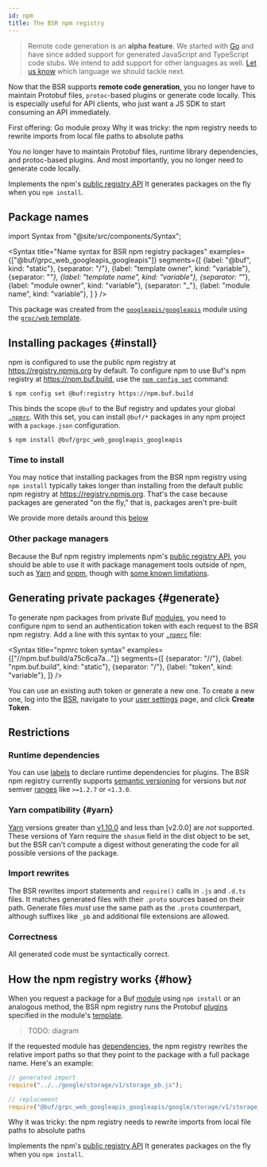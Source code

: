 ```yaml
---
id: npm
title: The BSR npm registry
---
```


> Remote code generation is an **alpha feature**. We started with [Go](../../tour/use-remote-generation.md) and have since added support for generated JavaScript and TypeScript code stubs. We intend to add support for other languages as well. [Let us know](/contact.md) which language we should tackle next.

Now that the BSR supports **remote code generation**, you no longer have to maintain Protobuf files, `protoc`-based plugins or generate code locally. This is especially useful for API clients, who just want a JS SDK to start consuming an API immediately.

First offering: Go module proxy
Why it was tricky: the npm registry needs to rewrite imports from local file paths to absolute paths

You no longer have to maintain Protobuf files, runtime library dependencies, and protoc-based plugins. And most importantly, you no longer need to generate code locally.

Implements the npm's [public registry API][registry]
It generates packages on the fly when you `npm install`.

## Package names

import Syntax from "@site/src/components/Syntax";

<Syntax
  title="Name syntax for BSR npm registry packages"
  examples={["@buf/grpc_web_googleapis_googleapis"]}
  segments={[
    {label: "@buf", kind: "static"},
    {separator: "/"},
    {label: "template owner", kind: "variable"},
    {separator: "_"},
    {label: "template name", kind: "variable"},
    {separator: "_"},
    {label: "module owner", kind: "variable"},
    {separator: "_"},
    {label: "module name", kind: "variable"},
  ]
} />

This package was created from the [`googleapis/googleapis`](https://buf.build/googleapis/googleapis)
module using the [`grpc/web` template](https://buf.build/grpc/templates/web).

## Installing packages {#install}

npm is configured to use the public npm registry at https://registry.npmjs.org by default. To configure npm to use Buf's npm registry at https://npm.buf.build, use the [`npm config set`][config_set] command:

```terminal
$ npm config set @buf:registry https://npm.buf.build
```

This binds the scope `@buf` to the Buf registry and updates your global [`.npmrc`][npmrc]. With this set, you can install `@buf/*` packages in any npm project with a `package.json` configuration.

```terminal
$ npm install @buf/grpc_web_googleapis_googleapis
```

### Time to install

You may notice that installing packages from the BSR npm registry using `npm install` typically takes longer than installing from the default public npm registry at https://registry.npmjs.org. That's the case because packages are generated "on the fly," that is, packages aren't pre-built

We provide more details around this [below](#how)

### Other package managers

Because the Buf npm registry implements npm's [public registry API][registry], you should be able to use it with package management tools outside of npm, such as [Yarn] and [pnpm], though with [some known limitations](#yarn).

## Generating private packages {#generate}

To generate npm packages from private Buf [modules], you need to configure npm to send an authentication token with each request to the BSR npm registry. Add a line with this syntax to your [`.npmrc`][npmrc] file:

<Syntax
  title="npmrc token syntax"
  examples={["//npm.buf.build/a75c6ca7a..."]}
  segments={[
    {separator: "//"},
    {label: "npm.buf.build", kind: "static"},
    {separator: "/"},
    {label: "token", kind: "variable"},
  ]}
/>

You can use an existing auth token or generate a new one. To create a new one, log into the [BSR], navigate to your [user settings][settings] page, and click **Create Token**.

## Restrictions

### Runtime dependencies

You can use [labels] to declare runtime dependencies for plugins. The BSR npm registry currently supports [semantic versioning][semver] for versions but _not_ semver [ranges] like `>=1.2.7` or `<1.3.0`.

### Yarn compatibility {#yarn}

[Yarn] versions greater than [v1.10.0][yarn_v1] and less than [v2.0.0] are _not_ supported. These versions of Yarn require the `shasum` field in the dist object to be set, but the BSR can't compute a digest without generating the code for all possible versions of the package.

### Import rewrites

The BSR rewrites import statements and `require()` calls in `.js` and `.d.ts` files. It matches generated files with their `.proto` sources based on their path. Generate files _must_ use the same path as the `.proto` counterpart, although suffixes like `_pb` and additional file extensions are allowed.

### Correctness

All generated code must be syntactically correct.

## How the npm registry works {#how}

When you request a package for a Buf [module][modules] using `npm install` or an analogous method, the BSR npm registry runs the Protobuf [plugins] specified in the module's [template].

> TODO: diagram

If the requested module has [dependencies][deps], the npm registry rewrites the relative import paths so that they point to the package with a full package name. Here's an example:

```javascript
// generated import
require("../../google/storage/v1/storage_pb.js");

// replacement
require("@buf/grpc_web_googleapis_googleapis/google/storage/v1/storage_pb.js");
```

Why it was tricky: the npm registry needs to rewrite imports from local file paths to absolute paths

Implements the npm's [public registry API][registry]
It generates packages on the fly when you `npm install`.

[bsr]: /bsr
[config_set]: https://docs.npmjs.com/cli/v8/commands/npm-config#set
[deps]: /bsr/overview#dependencies
[labels]: /bsr/remote-generation/plugin-example#3-prepare-the-dockerfile
[modules]: /bsr/overview#modules
[npmrc]: https://docs.npmjs.com/cli/v8/configuring-npm/npmrc
[plugins]: /bsr/remote-generation/concepts#plugins
[pnpm]: https://pnpm.io
[ranges]: https://docs.npmjs.com/cli/v6/using-npm/semver#ranges
[registry]: https://github.com/npm/registry/blob/master/docs/REGISTRY-API.md
[semver]: https://semver.org
[settings]: https://buf.build/settings/user
[template]: /bsr/remote-generation/concepts#templates
[yarn]: https://yarnkpkg.com
[yarn_v1]: https://github.com/yarnpkg/yarn/releases/tag/v1.10.0
[yarn_v2]: https://github.com/yarnpkg/yarn/releases/tag/v2.0.0
